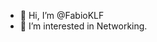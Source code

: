 - 👋 Hi, I’m @FabioKLF
- 👀 I’m interested in Networking.

<!---
FabioKLF/FabioKLF is a ✨ special ✨ repository because its `README.md` (this file) appears on your GitHub profile.
You can click the Preview link to take a look at your changes.
--->
